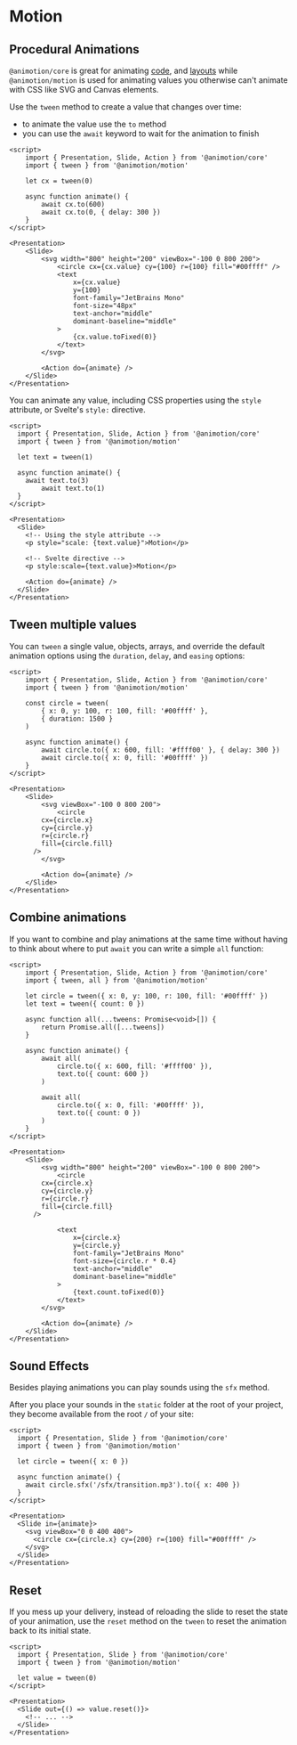 <script lang="ts">
  import Tween from './tween.svelte'
  import Scale from './scale.svelte'
  import Options from './options.svelte'
  import All from './all.svelte'
</script>

# Motion

## Procedural Animations

`@animotion/core` is great for animating [code](/docs/code), and [layouts](/docs/transitions) while `@animotion/motion` is used for animating values you otherwise can't animate with CSS like SVG and Canvas elements.

<Tween />

Use the `tween` method to create a value that changes over time:
- to animate the value use the `to` method
- you can use the `await` keyword to wait for the animation to finish

```svelte
<script>
	import { Presentation, Slide, Action } from '@animotion/core'
	import { tween } from '@animotion/motion'

	let cx = tween(0)

	async function animate() {
		await cx.to(600)
		await cx.to(0, { delay: 300 })
	}
</script>

<Presentation>
	<Slide>
		<svg width="800" height="200" viewBox="-100 0 800 200">
			<circle cx={cx.value} cy={100} r={100} fill="#00ffff" />
			<text
				x={cx.value}
				y={100}
				font-family="JetBrains Mono"
				font-size="48px"
				text-anchor="middle"
				dominant-baseline="middle"
			>
				{cx.value.toFixed(0)}
			</text>
		</svg>

		<Action do={animate} />
	</Slide>
</Presentation>
```

You can animate any value, including CSS properties using the `style` attribute, or Svelte's `style:` directive.

<Scale />

```svelte
<script>
  import { Presentation, Slide, Action } from '@animotion/core'
  import { tween } from '@animotion/motion'

  let text = tween(1)

  async function animate() {
    await text.to(3)
		await text.to(1)
  }
</script>

<Presentation>
  <Slide>
    <!-- Using the style attribute -->
    <p style="scale: {text.value}">Motion</p>

    <!-- Svelte directive -->
    <p style:scale={text.value}>Motion</p>

    <Action do={animate} />
  </Slide>
</Presentation>
```

## Tween multiple values

<Options />

You can `tween` a single value, objects, arrays, and override the default animation options using the `duration`, `delay`, and `easing` options:

```svelte
<script>
	import { Presentation, Slide, Action } from '@animotion/core'
	import { tween } from '@animotion/motion'

	const circle = tween(
		{ x: 0, y: 100, r: 100, fill: '#00ffff' },
		{ duration: 1500 }
	)

	async function animate() {
		await circle.to({ x: 600, fill: '#ffff00' }, { delay: 300 })
		await circle.to({ x: 0, fill: '#00ffff' })
	}
</script>

<Presentation>
	<Slide>
		<svg viewBox="-100 0 800 200">
			<circle
        cx={circle.x}
        cy={circle.y}
        r={circle.r}
        fill={circle.fill}
      />
		</svg>

		<Action do={animate} />
	</Slide>
</Presentation>
```

## Combine animations

<All />

If you want to combine and play animations at the same time without having to think about where to put `await` you can write a simple `all` function:

```svelte
<script>
	import { Presentation, Slide, Action } from '@animotion/core'
	import { tween, all } from '@animotion/motion'

	let circle = tween({ x: 0, y: 100, r: 100, fill: '#00ffff' })
	let text = tween({ count: 0 })

	async function all(...tweens: Promise<void>[]) {
		return Promise.all([...tweens])
	}

	async function animate() {
		await all(
			circle.to({ x: 600, fill: '#ffff00' }),
			text.to({ count: 600 })
		)

		await all(
			circle.to({ x: 0, fill: '#00ffff' }),
			text.to({ count: 0 })
		)
	}
</script>

<Presentation>
	<Slide>
		<svg width="800" height="200" viewBox="-100 0 800 200">
			<circle
        cx={circle.x}
        cy={circle.y}
        r={circle.r}
        fill={circle.fill}
      />

			<text
				x={circle.x}
				y={circle.y}
				font-family="JetBrains Mono"
				font-size={circle.r * 0.4}
				text-anchor="middle"
				dominant-baseline="middle"
			>
				{text.count.toFixed(0)}
			</text>
		</svg>

		<Action do={animate} />
	</Slide>
</Presentation>
```

## Sound Effects

Besides playing animations you can play sounds using the `sfx` method.

After you place your sounds in the `static` folder at the root of your project, they
become available from the root `/` of your site:

```svelte
<script>
  import { Presentation, Slide } from '@animotion/core'
  import { tween } from '@animotion/motion'

  let circle = tween({ x: 0 })
  
  async function animate() {
    await circle.sfx('/sfx/transition.mp3').to({ x: 400 })
  }
</script>

<Presentation>
  <Slide in={animate}>
    <svg viewBox="0 0 400 400">
      <circle cx={circle.x} cy={200} r={100} fill="#00ffff" />
    </svg>
  </Slide>
</Presentation>
```

## Reset

If you mess up your delivery, instead of reloading the slide to reset the state of your animation,
use the `reset` method on the `tween` to reset the animation back to its initial state.

```svelte
<script>
  import { Presentation, Slide } from '@animotion/core'
  import { tween } from '@animotion/motion'

  let value = tween(0)
</script>

<Presentation>
  <Slide out={() => value.reset()}>
    <!-- ... -->
  </Slide>
</Presentation>
```
